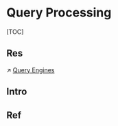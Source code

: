# Query Processing

[TOC]



## Res
↗ [Query Engines](../../../../👔%20DBMS/🏋️%20Query%20Engines/Query%20Engines.md)



## Intro


## Ref

